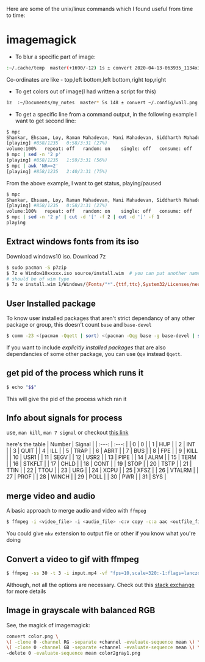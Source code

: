 Here are some of the unix/linux commands which I found useful from time to time:

# imagemagick

* To blur a specific part of image:
```sh
:~/.cache/temp  master(+1690/-12) 1s ± convert 2020-04-13-063935_1134x302_scrot.png \( -clone 0 -fill white -colorize 100 -fill black -draw "polygon 70,25 70,45 200,45 200,25" -draw "polygon 240,45 240,65 640,65 640,45" -draw "polygon 290,65 290,85 675,85 675,65" -draw "polygon 250,105 250,125 440,125 440,105" -draw "polygon 1090,205 1090,225 1125,225 1125,205" -draw "polygon 0,225 0,245 100,245 100,225" -alpha off -write mpr:mask +delete \) -mask mpr:mask -blur 0x3 +mask blurred.png
```
Co-ordinates are like - top,left bottom,left bottom,right top,right

* To get colors out of image(I had written a script for this)
```sh
1z  :~/Documents/my_notes  master* 5s 148 ± convert ~/.config/wall.png +dither -colors 10 -define histogram:unique-colors=true -format "%c" histogram:info: > getcolor.txt
```

* To get a specific line from a command output, in the following example I want to get second line:
```sh
$ mpc
Shankar, Ehsaan, Loy, Raman Mahadevan, Mani Mahadevan, Siddharth Mahadevan & Suhas Sawant - Zinda - PagalWorld.com
[playing] #858/1235   0:58/3:31 (27%)
volume:100%   repeat: off   random: on    single: off   consume: off
$ mpc | sed -n '2 p'
[playing] #858/1235   1:59/3:31 (56%)
$ mpc | awk 'NR==2'
[playing] #858/1235   2:40/3:31 (75%)
```

From the above example, I want to get status, playing/paused
```sh
$ mpc
Shankar, Ehsaan, Loy, Raman Mahadevan, Mani Mahadevan, Siddharth Mahadevan & Suhas Sawant - Zinda - PagalWorld.com
[playing] #858/1235   0:58/3:31 (27%)
volume:100%   repeat: off   random: on    single: off   consume: off
$ mpc | sed -n '2 p' | cut -d '[' -f 2 | cut -d ']' -f 1
playing
```

## Extract windows fonts from its iso
Download windows10 iso. Download 7z
```sh
$ sudo pacman -S p7zip
$ 7z e Window10xxxxx.iso source/install.wim  # you can put another name, but it
# should be of wim type
$ 7z e install.wim 1/Windows/{Fonts/"*".{ttf,ttc},System32/Licenses/neutral/"*"/"*"/license.rtf} -ofonts/
```

## User Installed package

To know user installed packages that aren't strict dependancy of any other package or group, this doesn't count `base` and `base-devel`
```sh
$ comm -23 <(pacman -Qqett | sort) <(pacman -Qqg base -g base-devel | sort | uniq) > uninstall_packages.txt
```
If you want to include _explicitly installed packages_ that are also dependancies of some other package, you can use `Qqe` instead `Qqett`.

## get pid of the process which runs it

```sh
$ echo "$$"
```

This will give the pid of the process which ran it

## Info about signals for process

use, `man kill`, `man 7 signal` or checkout [this link](https://en.wikipedia.org/wiki/Signal_(IPC)#POSIX_signals)

here's the table
| Number | Signal  |
| :---:  | :---:   |
| 0	     |  0      |
| 1	     |  HUP    |
| 2	     |  INT    |
| 3	     |  QUIT   |
| 4	     |  ILL    |
| 5	     |  TRAP   |
| 6	     |  ABRT   |
| 7	     |  BUS    |
| 8	     |  FPE    |
| 9	     |  KILL   |
| 10     |	USR1   |
| 11     |	SEGV   |
| 12     |	USR2   |
| 13     |	PIPE   |
| 14     |	ALRM   |
| 15     |	TERM   |
| 16     |	STKFLT |
| 17     |	CHLD   |
| 18     |	CONT   |
| 19     |	STOP   |
| 20     |	TSTP   |
| 21     |	TTIN   |
| 22     |	TTOU   |
| 23     |	URG    |
| 24     |	XCPU   |
| 25     |	XFSZ   |
| 26     |	VTALRM |
| 27     |	PROF   |
| 28     |	WINCH  |
| 29     |	POLL   |
| 30     |	PWR    |
| 31     |	SYS    |

## merge video and audio

A basic approach to merge audio and video with `ffmpeg`

```sh
$ ffmpeg -i <video_file> -i <audio_file> -c:v copy -c:a aac <outfile_file>
```

You could give `mkv` extension to output file or other if you know what
you're doing

## Convert a video to gif with ffmpeg

```sh
$ ffmpeg -ss 30 -t 3 -i input.mp4 -vf "fps=10,scale=320:-1:flags=lanczos,split[s0][s1];[s0]palettegen[p];[s1][p]paletteuse" -loop 0 output.gif
```

Although, not all the options are necessary.
Check out this [stack exchange](https://superuser.com/questions/556029/how-do-i-convert-a-video-to-gif-using-ffmpeg-with-reasonable-quality) for more details

## Image in grayscale with balanced RGB

See, the magick of imagemagick:

```sh
convert color.png \
\( -clone 0 -channel RG -separate +channel -evaluate-sequence mean \) \
\( -clone 0 -channel GB -separate +channel -evaluate-sequence mean \) \
-delete 0 -evaluate-sequence mean color2gray1.png
```
